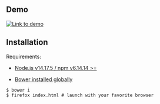 ## Demo

<a href="https://is.gd/pxWLKM">
    <img src="https://i.imgur.com/9DdpPgd.png" alt="Link to demo" />
</a>

## Installation

Requirements:

- <a href="https://nodejs.org/en/download/package-manager/">Node.js v14.17.5 / npm v6.14.14 >=</a>

- <a href="https://bower.io/#install-bower">Bower installed globally</a>

```
$ bower i
$ firefox index.html # launch with your favorite browser
```
